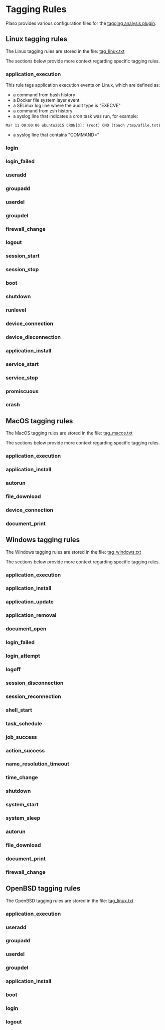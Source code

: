 # Tagging Rules

Plaso provides various configuration files for the [tagging analysis plugin](Analysis-plugin-tagging.md).

## Linux tagging rules

The Linux tagging rules are stored in the file: [tag_linux.txt](https://github.com/log2timeline/plaso/blob/main/plaso/data/tag_linux.txt)

The sections below provide more context regarding specific tagging rules.

### application_execution

This rule tags application execution events on Linux, which are defined as:

* a command from bash history
* a Docker file system layer event
* a SELinux log line where the audit type is "EXECVE"
* a command from zsh history
* a syslog line that indicates a cron task was run, for example:
```
Mar 11 00:00:00 ubuntu2015 CRON[3]: (root) CMD (touch /tmp/afile.txt)
```

* a syslog line that contains "COMMAND="

### login

### login_failed

### useradd

### groupadd

### userdel

### groupdel

### firewall_change

### logout

### session_start

### session_stop

### boot

### shutdown

### runlevel

### device_connection

### device_disconnection

### application_install

### service_start

### service_stop

### promiscuous

### crash

## MacOS tagging rules

The MacOS tagging rules are stored in the file: [tag_macos.txt](https://github.com/log2timeline/plaso/blob/main/plaso/data/tag_macos.txt)

The sections below provide more context regarding specific tagging rules.

### application_execution

### application_install

### autorun

### file_download

### device_connection

### document_print

## Windows tagging rules

The Windows tagging rules are stored in the file: [tag_windows.txt](https://github.com/log2timeline/plaso/blob/main/plaso/data/tag_windows.txt)

The sections below provide more context regarding specific tagging rules.

### application_execution

### application_install

### application_update

### application_removal

### document_open

### login_failed

### login_attempt

### logoff

### session_disconnection

### session_reconnection

### shell_start

### task_schedule

### job_success

### action_success

### name_resolution_timeout

### time_change

### shutdown

### system_start

### system_sleep

### autorun

### file_download

### document_print

### firewall_change

## OpenBSD tagging rules

The OpenBSD tagging rules are stored in the file: [tag_linux.txt](https://github.com/log2timeline/plaso/blob/main/plaso/data/tag_openbsd.txt)

### application_execution

### useradd

### groupadd

### userdel

### groupdel

### application_install

### boot

### login

### logout
